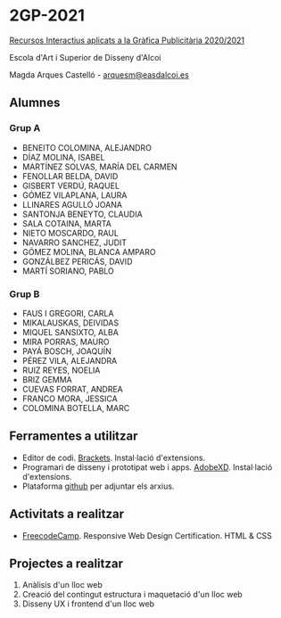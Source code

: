 # 2GP-2021
[Recursos Interactius aplicats a la Gràfica Publicitària 2020/2021](https://arquesm.github.io/2GP-2021/)

Escola d'Art i Superior de Disseny d'Alcoi

Magda Arques Castelló - arquesm@easdalcoi.es 

## Alumnes

### Grup A
* BENEITO COLOMINA, ALEJANDRO	
* DÍAZ MOLINA, ISABEL	
* MARTÍNEZ SOLVAS, MARÍA DEL CARMEN 	
* FENOLLAR BELDA, DAVID 	
* GISBERT VERDÚ, RAQUEL	
* GÓMEZ VILAPLANA, LAURA 	
* LLINARES  AGULLÓ JOANA	
* SANTONJA BENEYTO, CLAUDIA 	
* SALA COTAINA, MARTA 	
* NIETO MOSCARDO, RAUL 	
* NAVARRO SANCHEZ, JUDIT 	
* GÓMEZ MOLINA, BLANCA AMPARO 	
* GONZÁLBEZ PERICÁS, DAVID	
* MARTÍ SORIANO, PABLO	

### Grup B
* FAUS I GREGORI, CARLA 
* MIKALAUSKAS, DEIVIDAS 	
* MIQUEL SANSIXTO, ALBA 	
* MIRA PORRAS, MAURO 	
* PAYÁ BOSCH, JOAQUÍN 	
* PÉREZ VILA, ALEJANDRA 	
* RUIZ REYES, NOELIA 	
* BRIZ GEMMA	
* CUEVAS FORRAT, ANDREA	
* FRANCO MORA, JESSICA 
* COLOMINA BOTELLA, MARC	

## Ferramentes a utilitzar

* Editor de codi. [Brackets](http://brackets.io/). Instal·lació d'extensions.
* Programari de disseny i prototipat web i apps. [AdobeXD](https://www.adobe.com/es/products/xd.html). Instal·lació d'extensions.
* Plataforma [github](https://github.com/) per adjuntar els arxius.


## Activitats a realitzar

* [FreecodeCamp](https://www.freecodecamp.org/learn). Responsive Web Design Certification. HTML & CSS

## Projectes a realitzar

<ol>
  <li>Anàlisis d'un lloc web</li>
  <li>Creació del contingut estructura i maquetació d'un lloc web</li>
  <li>Disseny UX i frontend d'un lloc web</li>
</ol>

